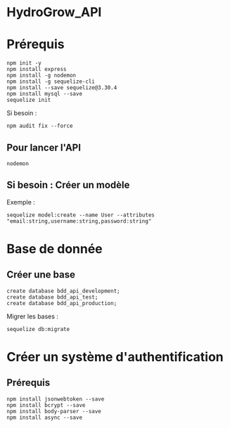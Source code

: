 # HydroGrow_API
 
# Prérequis
```
npm init -y
npm install express
npm install -g nodemon
npm install -g sequelize-cli
npm install --save sequelize@3.30.4
npm install mysql --save 
sequelize init
```

Si besoin :
```
npm audit fix --force
```


## Pour lancer l'API 
```
nodemon
```

## Si besoin : Créer un modèle 
Exemple :
```
sequelize model:create --name User --attributes "email:string,username:string,password:string" 
```

# Base de donnée 

## Créer une base 
```
create database bdd_api_development;
create database bdd_api_test;
create database bdd_api_production;
```

Migrer les bases :
```
sequelize db:migrate
```

# Créer un système d'authentification

## Prérequis
```
npm install jsonwebtoken --save
npm install bcrypt --save
npm install body-parser --save
npm install async --save
```

